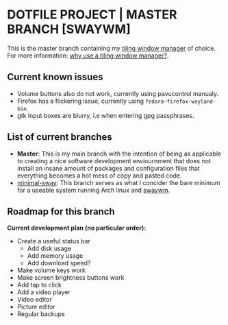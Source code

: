 DOTFILE PROJECT | MASTER BRANCH [SWAYWM]
========================================
This is the master branch containing my 
[tiling window manager](https://en.wikipedia.org/wiki/Tiling_window_manager) of choice. 
For more information: [why use a tiling window manager?](https://www.youtube.com/watch?v=Lj1IfdKY0CU).

Current known issues
--------------------
- Volume buttons also do not work, currently using pavucontrol manualy.
- Firefox has a flickering issue, currently using `fedora-firefox-wayland-bin`.
- gtk input boxes are blurry, i.e when entering gpg passphrases.

List of current branches
------------------------
- **Master:** This is my main branch with the intention of being as applicable to creating a nice software development enviournment that does not install an insane amount of packages and configuration files that everything becomes a hot mess of copy and pasted code.
- [minimal-sway](https://github.com/samerickson/dotfiles/tree/minimal-sway): This branch serves as what I concider the bare minimum for a useable system running Arch linux and [swaywm](https://swaywm.org/).

Roadmap for this branch
-----------------------
**Current development plan (no particular order):**

- Create a useful status bar
	- Add disk usage 
	- Add memory usage
	- Add download speed?
- Make volume keys work
- Make screen brightness buttons work
- Add tap to click
- Add a video player
- Video editor
- Picture editor
- Regular backups
